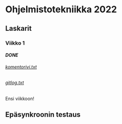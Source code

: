 # Ohjelmistotekniikka 2022

## Laskarit

### **Viikko 1**
#### *DONE*

###### [komentorivi.txt](laskarit/viikko1/kometorivi.txt)
###### [gitlog.txt](laskarit/viikko1/gitlog.txt)
Ensi viikkoon!

## Epäsynkroonin testaus
